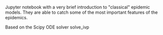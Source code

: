 Jupyter notebook with a very brief introduction to "classical" epidemic models. They are able to catch some of the most important features of the epidemics. 

Based on the Scipy ODE solver solve_ivp
